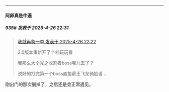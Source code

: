 ﻿
*****

####  阿卵真是牛逼  
##### 935#       发表于 2025-4-26 22:31

<blockquote><a href="httphttps://stage1st.com/2b/forum.php?mod=redirect&amp;goto=findpost&amp;pid=67758652&amp;ptid=2126152" target="_blank">我就再氪一单 发表于 2025-4-26 22:22</a>

2.0版本重新开了个档玩玩看

我那么大个光之收割者boss哪儿去了？

说好的打完第一个boss直接薪王飞龙骑脸请 ...</blockquote>
刚出门的那次删掉了，之后还是会正常遇见。

